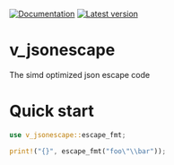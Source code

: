 [![Documentation](https://docs.rs/v_jsonescape/badge.svg)](https://docs.rs/v_jsonescape/) [![Latest version](https://img.shields.io/crates/v/v_jsonescape.svg)](https://crates.io/crates/v_jsonescape)

# v_jsonescape

The simd optimized json escape code

# Quick start

```rust
use v_jsonescape::escape_fmt;

print!("{}", escape_fmt("foo\"\\bar"));
```
